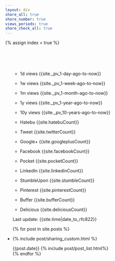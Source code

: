 ```yaml
---
layout: div
share_all: true
share_number: true
views_periods: true
share_check_all: true
---
```

{% assign index = true %}
<br>
<br>
<br>
<br>
<br>
<div>
  <ul style="list-style-type: none">
    <li>
      <div class="share-button">
        <ul>
          <li><p title="Sort by 1 day views by Analytics"
          id="views1d_shuffle" class="btn views1d_custom" >1d views {{site._pv_1-day-ago-to-now}}</p></li>
          <li><p title="Sort by 1 week views by Analytics"
          id="views1w_shuffle" class="btn views1w_custom" >1w views {{site._pv_1-week-ago-to-now}}</p></li>
          <li><p title="Sort by 1 month views by Analytics"
          id="views1m_shuffle" class="btn views1m_custom" >1m views {{site._pv_1-month-ago-to-now}}</p></li>
          <li><p title="Sort by 1 year views by Analytics"
          id="views1y_shuffle" class="btn views1y_custom" >1y views {{site._pv_1-year-ago-to-now}}</p></li>
          <li><p title="Sort by 10 years views by Analytics"
          id="views10y_shuffle" class="btn views10y_custom" >10y views {{site._pv_10-years-ago-to-now}}</p></li>
          <li><p title="Sort by Hatebu"
          id="hatebu_shuffle" class="btn hatebu_custom" >Hatebu {{site.hatebuCount}}</p></li>
          <li><p title="Sort by Tweet"
          id="twitter_shuffle" class="btn twitter_custom" >Tweet {{site.twitterCount}}</p></li>
          <li><p title="Sort by Google Plus One"
          id="googleplus_shuffle" class="btn googleplus_custom" >Google+ {{site.googleplusCount}}</p></li>
          <li><p title="Sort by Facebook"
          id="facebook_shuffle" class="btn facebook_custom" >Facebook {{site.facebookCount}}</p></li>
          <li><p title="Sort by Pocket"
          id="pocket_shuffle" class="btn pocket_custom" >Pocket {{site.pocketCount}}</p></li>
          <li><p title="Sort by LinkedIn"
          id="linkedin_shuffle" class="btn linkedin_custom" >LinkedIn {{site.linkedinCount}}</p></li>
          <li><p title="Sort by StumbleUpon"
          id="stumble_shuffle" class="btn stumble_custom" >StumbleUpon {{site.stumbleCount}}</p></li>
          <li><p title="Sort by Pinterest"
          id="pinterest_shuffle" class="btn pinterest_custom" >Pinterest {{site.pinterestCount}}</p></li>
          <li><p title="Sort by Buffer"
          id="buffer_shuffle" class="btn buffer_custom" >Buffer {{site.bufferCount}}</p></li>
          <li><p title="Sort by Delicious"
          id="delicious_shuffle" class="btn delicious_custom" >Delicious {{site.deliciousCount}}</p></li>
        </ul>
      </div>
    </li>
    <li>Last update: {{site.time|date_to_rfc822}}</li>
  </ul>
</div>
<ul id="posts-sort" class="posts">
  {% for post in site.posts %}
  <li class="post">
    <p>
    {% include post/sharing_custom.html %}
    </p>
    <div class="index_click_box">
    <span class="post-date">{{post.date}}</span>
    {% include post/post_list.html%}
    </div>
  </li>
  {% endfor %}
</ul>
<script>
  window.onload = function(){
    ["views1d","views1w","views1m","views1y","views10y",
        "hatebu","twitter","googleplus","facebook","pocket","linkedin","stumble",
        "pinterest","buffer", "delicious"].forEach(function(c){
      document.getElementById(c+"_shuffle").onclick = function(){
        var list = document.getElementById("posts-sort");
        var elements = [].slice.call(list.getElementsByClassName("post"));
        elements.sort(
          function(a,b){
            return parseInt(b.getElementsByClassName(c+"Count")[0].textContent)-parseInt(a.getElementsByClassName(c+"Count")[0].textContent);
          }
        );
        for (var i=0;i<elements.length;i++) {
          list.appendChild(elements[i]);
        }
      };
    });
  };
</script>
